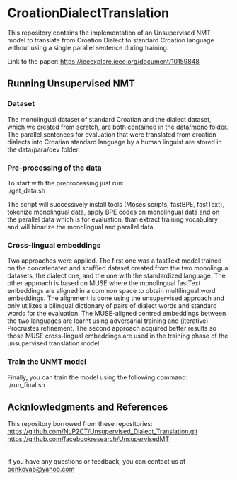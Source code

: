 # CroationDialectTranslation

This repository contains the implementation of an Unsupervised NMT model to translate from Croation Dialect to standard Croation language without using a single parallel sentence during training.

Link to the paper: https://ieeexplore.ieee.org/document/10159848



## Running Unsupervised NMT
### Dataset <br>
The monolingual dataset of standard Croatian and the dialect dataset, which we created from scratch, are both contained in the data/mono folder. <br>
The parallel sentences for evaluation that were translated from croation dialects into Croatian standard language by a human linguist are stored in the data/para/dev folder.

### Pre-processing of the data
To start with the preprocessing just run: <br>
./get_data.sh

The script will successively 
install tools (Moses scripts, fastBPE, fastText),
tokenize monolingual data, apply BPE codes on monolingual data and on the parallel data which is for evaluation, than extract training vocabulary and will binarize the monolingual and parallel data.


### Cross-lingual embeddings
Two approaches were applied. The first one was a fastText model trained on the concatenated and shuffled dataset created from the two monolingual datasets, the dialect one, and the one with the standardized language. The other approach is based on MUSE where the monolingual fastText embeddings are aligned in a common space to obtain multilingual word embeddings. The alignment is done using the unsupervised approach and only utilizes a bilingual dictionary of pairs of dialect words and standard words for the evaluation. The MUSE-aligned centred embeddings between the two languages are learnt using adversarial training and (iterative) Procrustes refinement. The second approach acquired better results so those MUSE cross-lingual embeddings are used in the training phase of the unsupervised translation model.


### Train the UNMT model
Finally, you can train the model using the following command: <br>
./run_final.sh <br>


## Acknlowledgments and References
This repository borrowed from these repositories: <br>
https://github.com/NLP2CT/Unsupervised_Dialect_Translation.git <br>
https://github.com/facebookresearch/UnsupervisedMT <br>
<br>
<br>
If you have any questions or feedback, you can contact us at penkovab@yahoo.com

